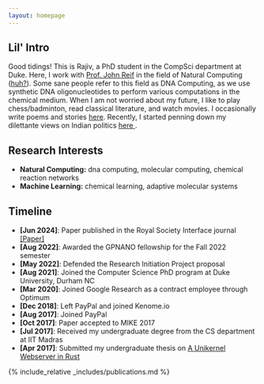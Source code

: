 ```yaml
---
layout: homepage
---
```

## Lil' Intro

Good tidings! This is Rajiv, a PhD student in the CompSci department at Duke. Here, I work with <a href="https://users.cs.duke.edu/~reif/">Prof. John Reif</a> in the field of Natural Computing (<a href="https://www.dna.caltech.edu/DNAresearch_perspective.html">huh?</a>). Some sane people refer to this field as DNA Computing, as we use synthetic DNA oligonucleotides to perform various computations in the chemical medium. When I am not worried about my future, I like to play chess/badminton, read classical literature, and watch movies. I occasionally write poems and stories <a href="https://rajivteja.wordpress.com/"> here</a>. Recently, I started penning down my dilettante views on Indian politics <a href="https://indpolitico.blogspot.com/"> here </a>.

## Research Interests

- **Natural Computing:** dna computing, molecular computing, chemical reaction networks
- **Machine Learning:** chemical learning, adaptive molecular systems

## Timeline

- **[Jun 2024]**: Paper published in the Royal Society Interface journal <a href="https://royalsocietypublishing.org/doi/10.1098/rsif.2024.0053">[Paper]</a>
- **[Aug 2022]**: Awarded the GPNANO fellowship for the Fall 2022 semester
- **[May 2022]**: Defended the Research Initiation Project proposal
- **[Aug 2021]**: Joined the Computer Science PhD program at Duke University, Durham NC
- **[Mar 2020]**: Joined Google Research as a contract employee through Optimum
- **[Dec 2018]**: Left PayPal and joined Kenome.io 
- **[Aug 2017]**: Joined PayPal
- **[Oct 2017]**: Paper accepted to MIKE 2017
- **[Jul 2017]**: Received my undergraduate degree from the CS department at IIT Madras
- **[Apr 2017]**: Submitted my undergraduate thesis on [A Unikernel Webserver in
    Rust](https://rajiv256.github.io/projects/ouros/)

{% include_relative _includes/publications.md %}
